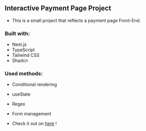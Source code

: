 ## Interactive Payment Page Project

- This is a small project that reflects a payment page Front-End.

### Built with:

- Next.js
- TypeScript
- Tailwind CSS
- Shadcn

### Used methods:

- Conditional rendering
- useState
- Regex
- Form management

- Check it out on [here](https://mvkirimi.com) !
